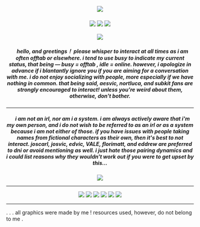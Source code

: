 <p align="center"> 
  <img src="https://komarev.com/ghpvc/?username=SUBSPACE-TRIPMlNE&label=hello+ponytowner&color=4a213e&style=flat-square"/>
<h3 align="center">
<img src="https://64.media.tumblr.com/efe0d1ad1f2a334c4c2b1b82f095c745/4e25f56b77720d16-b8/s75x75_c1/37855a7edea8f32def5200007c1283d3ef591a3b.gif"/> <img src="https://readme-typing-svg.demolab.com?font=Indie+Flower&duration=3000&pause=800&color=D290B2&center=true&random=false&width=435&lines=WE+CUT+WITHOUT+A+KNIFE+!;WE+LIVE+IN+BLACK+AND+WHITE+!;YOU%E2%80%99RE+JUST+A+PARASITE%E2%80%94;NOW+CLOSE+YOUR+EYES+AND+SAY+GOODNIGHT+!!"/> <img src="https://64.media.tumblr.com/025e32f9730884a0986b58c57877b9d3/37221ecbab8edd94-ff/s75x75_c1/c83133f825677a19dcd65a67012e79531cf19218.gif"   </h3>
<p align="center">
<img src="https://files.catbox.moe/ptna28.png"/>
</p>

<h5 align="center">
‎ ‎‎ ‎ ‎  hello, and greetings！
please <i> whisper to interact </i> at all times as i am often offtab or elsewhere.  i tend to use busy to indicate my current status, that being ― busy = offtab , idle = online.  however, i apologize in advance if i blantantly ignore you if you are aiming for a conversation with me.  i do not enjoy socializing with people, more especially if we have nothing in common.  that being said, <i> aesvic, nortluca, and subkit </i> fans are strongly encouraged to interact!  unless you're weird about them, otherwise, don't bother.
</h5>

***
<h5 align="center">
‎ ‎‎ ‎ ‎  i am not an irl, nor am i a system.  i am always actively aware that i'm my own person, and i do not wish to be referred to as an irl or as a system because i am not either of those.  if you have issues with people taking names from fictional characters as their own, then it's best to not interact.  <i> joscarl, josvic, edvic, VALE, florimatt, and eddrew </i> are preferred to dni or avoid mentioning as well.  i just hate those pairing dynamics and i could list reasons why they wouldn't work out if you were to get upset by this...
</h5>

<p align="center">
<img src="https://files.catbox.moe/jvqsoo.png"/>
</p>


***
<p align="center">
<img src="https://64.media.tumblr.com/3552cd9756815d508bd5b9a91d9fea36/ee9d0e519663456c-12/s100x200/d8c995468a1da9a4e4b3e8813689a4482aee3dcf.gifv"/> <img src="https://64.media.tumblr.com/b3e57fc129aab192837e1be2288732a7/16fed5257cbfde37-93/s100x200/3bd634e1795e167794427e6ab58e7a8388a7147e.gifv"/> <img src="https://github.com/aesvic/aesvic/assets/144497121/d71580ed-462f-47d3-8d37-cc8c2819af6a"/> <img src="https://github.com/aesvic/aesvic/assets/144497121/28a10243-db1a-47af-81c0-a5cccc783cbd"/> <img src="https://64.media.tumblr.com/eb8960d013e2c0a1c618351a8bd30d69/3c17aeae15290a12-69/s250x400/73042d64da09e86917ec2bd78a6233d131d89da9.gifv"/> <img src="https://64.media.tumblr.com/970d905d3b4dc697c5bc09895847d757/a4c2806b0e551a8e-db/s250x400/e5ae9355fef085afdaf83e92f426541c891d6cb2.gifv"/>

</p>

***
. . . all graphics were made by me ! resources used, however, do not belong to me .
